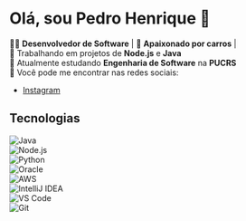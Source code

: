 # Olá, sou Pedro Henrique 👋

👨‍💻 **Desenvolvedor de Software** 
| 🚗 **Apaixonado por carros** |  
🔭 Trabalhando em projetos de **Node.js** e **Java**  
🌱 Atualmente estudando **Engenharia de Software** na **PUCRS**  
💬 Você pode me encontrar nas redes sociais:
- [Instagram](https://www.instagram.com/p_eagaa)

## Tecnologias
![Java](https://img.shields.io/badge/Java-%23F7DB38.svg?style=flat&logo=java&logoColor=black)  
![Node.js](https://img.shields.io/badge/Node.js-339933.svg?style=flat&logo=node.js&logoColor=white)  
![Python](https://img.shields.io/badge/Python-3776AB.svg?style=flat&logo=python&logoColor=white)  
![Oracle](https://img.shields.io/badge/Oracle-F80000.svg?style=flat&logo=oracle&logoColor=white)  
![AWS](https://img.shields.io/badge/AWS-232F3E.svg?style=flat&logo=amazon-aws&logoColor=white)  
![IntelliJ IDEA](https://img.shields.io/badge/IntelliJ%20IDEA-000000.svg?style=flat&logo=intellij-idea&logoColor=white)  
![VS Code](https://img.shields.io/badge/VS%20Code-007ACC.svg?style=flat&logo=visual-studio-code&logoColor=white)  
![Git](https://img.shields.io/badge/Git-F05032.svg?style=flat&logo=git&logoColor=white)  




